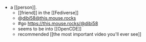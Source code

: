 - a [[person]].
  - [[friend]] in the [[Fediverse]]
  - @dibi58@this.mouse.rocks
  - #go https://this.mouse.rocks/@dibi58
  - seems to be into [[OpenCDE]]
  - recommended [[the most important video you'll ever see]]